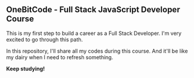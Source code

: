 <h2>OneBitCode - Full Stack JavaScript Developer Course</h2>

<p>This is my first step to build a career as a Full Stack Developer. I'm very excited to go through this path.</p>
<p>In this repository, I'll share all my codes during this course. And it'll be like my dairy when I need to refresh something.</p>

<p><strong>Keep studying!</strong></p>
